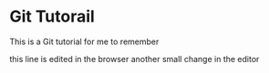 # Git Tutorail
This is a Git tutorial for me to remember

this line is edited in the browser
another small change in the editor
